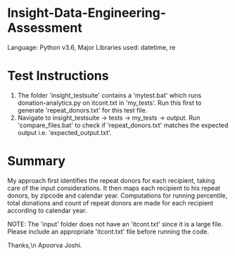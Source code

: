 # Insight-Data-Engineering-Assessment
Language: Python v3.6, Major Libraries used: datetime, re
# Test Instructions
1) The folder 'insight_testsuite' contains a 'mytest.bat' which runs donation-analytics.py on itcont.txt in 'my_tests'. Run this first to generate 'repeat_donors.txt' for this test file.
2) Navigate to insight_testsuite -> tests -> my_tests -> output. Run 'compare_files.bat' to check if 'repeat_donors.txt' matches the expected output i.e. 'expected_output.txt'.

# Summary
My approach first identifies the repeat donors for each recipient, taking care of the input considerations. It then maps each recipient to his repeat donors, by zipcode and calendar year. Computations for running percentile, total donations and count of repeat donors are made for each recipient according to calendar year.

NOTE: The 'input' folder does not have an 'itcont.txt' since it is a large file. Please include an appropriate 'itcont.txt' file before running the code. 

Thanks,\n
Apoorva Joshi.
